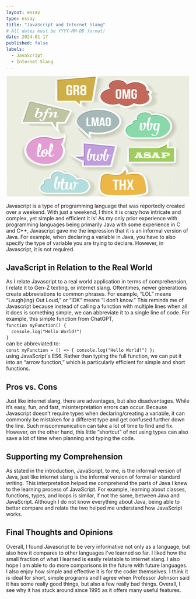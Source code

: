 ```yaml
---
layout: essay
type: essay
title: "JavaScript and Internet Slang"
# All dates must be YYYY-MM-DD format!
date: 2024-01-17
published: false
labels:
  - JavaScript
  - Internet Slang
---
```


<p align="center">
<img width="500" src="../img/JavascriptAndInternetSlang/internet-slang.jpeg">
</p>

Javascript is a type of programming language that was reportedly created over a weekend. With just a weekend, I think it is crazy how intricate and complex, yet simple and efficient it is! As my only prior experience with programming languages being primarily Java with some experience in C and C++, Javascript gave me the impression that it is an informal version of Java. For example, when declaring a variable in Java, you have to also specify the type of variable you are trying to declare. However, in Javascript, it is not required.

<h2> JavaScript in Relation to the Real World </h2>
As I relate Javascript to a real world application in terms of comprehension, I relate it to Gen-Z texting, or internet slang. Oftentimes, newer generations create abbreviations to common phrases. For example, “LOL” means “Laugh(ing) Out Loud,” or “IDK” means “I don’t know.” This reminds me of Javascript because instead of calling a function with multiple lines when all it does is something simple, we can abbreviate it to a single line of code.
For example, this simple function from ChatGPT, 
<code> 
function myFunction() {
  console.log("Hello World!")
}
</code>
can be abbreviated to:
<code>
const myFunction = () => { console.log("Hello World!") };
</code>
using JavaScript's ES6.
Rather than typing the full function, we can put it into an “arrow function,” which is particularly efficient for simple and short functions. 

<h2> Pros vs. Cons </h2> 
Just like internet slang, there are advantages, but also disadvantages. While it’s easy, fun, and fast, misinterpretation errors can occur. Because Javascript doesn’t require types when declaring/creating a variable, it can commonly be mistaken for a different type and get confused further down the line. Such miscommunication can take a lot of time to find and fix. However, on the other hand, this little “shortcut” of not using types can also save a lot of time when planning and typing the code.

<h2> Supporting my Comprehension </h2> 
As stated in the introduction, JavaScript, to me, is the informal version of Java, just like internet slang is the informal version of formal or standard writing. This interpretation helped me comprehend the parts of Java I knew to the learning process of JavaScript. For example, learning about classes, functions, types, and loops is similar, if not the same, between Java and JavaScript. Although I do not know everything about Java, being able to better compare and relate the two helped me understand how JavaScript works. 

<h2> Final Thoughts and Opinions </h2> 
Overall, I found Javascript to be very informative not only as a language, but  also how it compares to other languages I've learned so far. I liked how the small fraction of what I learned is easily relatable to internet slang. I also hope I am able to do more comparisons in the future with future languages. I also enjoy how simple and effective it is for the coder themselves. I think it is ideal for short, simple programs and I agree when Professor Johnson said it has some really good things, but also a few really bad things. Overall, I see why it has stuck around since 1995 as it offers many useful features. 
